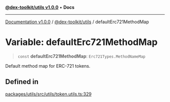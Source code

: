 [**@dex-toolkit/utils v1.0.0**](../README.md) • **Docs**

***

[Documentation v1.0.0](../../../packages.md) / [@dex-toolkit/utils](../README.md) / defaultErc721MethodMap

# Variable: defaultErc721MethodMap

> `const` **defaultErc721MethodMap**: `Erc721Types.MethodNameMap`

Default method map for ERC-721 tokens.

## Defined in

[packages/utils/src/utils/token.utils.ts:329](https://github.com/niZmosis/dex-toolkit/blob/3d8b41b44787b30fbea5de3ab4737662ffb61bc8/packages/utils/src/utils/token.utils.ts#L329)
